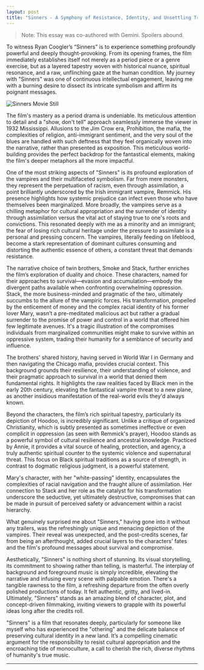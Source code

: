 ```yaml
---
layout: post
title: "Sinners - A Symphony of Resistance, Identity, and Unsettling Truths"
---
```


>Note: This essay was co-authored with Gemini. Spoilers abound.

To witness Ryan Coogler’s “Sinners” is to experience something profoundly powerful and deeply thought-provoking. From its opening frames, the film immediately establishes itself not merely as a period piece or a genre exercise, but as a layered tapestry woven with historical nuance, spiritual resonance, and a raw, unflinching gaze at the human condition. My journey with "Sinners" was one of continuous intellectual engagement, leaving me with a burning desire to dissect its intricate symbolism and affirm its poignant messages.

![Sinners Movie Still](https://m.media-amazon.com/images/M/MV5BYjVlZmViODktOWQ3OS00MWUzLTg0NjMtNmUxYjZiZjE0OGQ4XkEyXkFqcGc@._V1_FMjpg_UX1000_.jpg)

The film's mastery as a period drama is undeniable. Its meticulous attention to detail and a "show, don't tell" approach seamlessly immerse the viewer in 1932 Mississippi. Allusions to the Jim Crow era, Prohibition, the mafia, the complexities of religion, anti-immigrant sentiment, and the very soul of the blues are handled with such deftness that they feel organically woven into the narrative, rather than presented as exposition. This meticulous world-building provides the perfect backdrop for the fantastical elements, making the film's deeper metaphors all the more impactful.

One of the most striking aspects of "Sinners" is its profound exploration of the vampires and their multifaceted symbolism. Far from mere monsters, they represent the perpetuation of racism, even through assimilation, a point brilliantly underscored by the Irish immigrant vampire, Remmick. His presence highlights how systemic prejudice can infect even those who have themselves been marginalized. More broadly, the vampires serve as a chilling metaphor for cultural appropriation and the surrender of identity through assimilation versus the vital act of staying true to one's roots and convictions. This resonated deeply with me as a minority and an immigrant; the fear of losing rich cultural heritage under the pressure to assimilate is a personal and pressing concern. The vampires, literally feeding on lifeblood, become a stark representation of dominant cultures consuming and distorting the authentic essence of others, a constant threat that demands resistance.

The narrative choice of twin brothers, Smoke and Stack, further enriches the film’s exploration of duality and choice. These characters, named for their approaches to survival—evasion and accumulation—embody the divergent paths available when confronting overwhelming oppression. Stack, the more business-minded and pragmatic of the two, ultimately succumbs to the allure of the vampiric forces. His transformation, propelled by the enticement of money and the complex racial identity of his former lover Mary, wasn’t a pre-meditated malicious act but rather a gradual surrender to the promise of power and control in a world that offered him few legitimate avenues. It's a tragic illustration of the compromises individuals from marginalized communities might make to survive within an oppressive system, trading their humanity for a semblance of security and influence.

The brothers' shared history, having served in World War I in Germany and then navigating the Chicago mafia, provides crucial context. This background grounds their resilience, their understanding of violence, and their pragmatic approach to survival in a world that denied them fundamental rights. It highlights the raw realities faced by Black men in the early 20th century, elevating the fantastical vampire threat to a new plane, as another insidious manifestation of the real-world evils they'd always known.

Beyond the characters, the film’s rich spiritual tapestry, particularly its depiction of Hoodoo, is incredibly significant. Unlike a critique of organized Christianity, which is subtly presented as sometimes ineffective or even complicit in oppression (as seen with Remmick's prayer), Hoodoo stands as a powerful symbol of cultural resilience and ancestral knowledge. Practiced by Annie, it provides a vital source of healing, protection, and agency, a truly authentic spiritual counter to the systemic violence and supernatural threat. This focus on Black spiritual traditions as a source of strength, in contrast to dogmatic religious judgment, is a powerful statement.

Mary's character, with her "white-passing" identity, encapsulates the complexities of racial navigation and the fraught allure of assimilation. Her connection to Stack and her role as the catalyst for his transformation underscore the seductive, yet ultimately destructive, compromises that can be made in pursuit of perceived safety or advancement within a racist hierarchy.

What genuinely surprised me about "Sinners," having gone into it without any trailers, was the refreshingly unique and menacing depiction of the vampires. Their reveal was unexpected, and the post-credits scenes, far from being an afterthought, added crucial layers to the characters' fates and the film's profound messages about survival and compromise.

Aesthetically, "Sinners" is nothing short of stunning. Its visual storytelling, its commitment to showing rather than telling, is masterful. The interplay of background and foreground music is simply incredible, elevating the narrative and infusing every scene with palpable emotion. There's a tangible rawness to the film, a refreshing departure from the often overly polished productions of today. It felt authentic, gritty, and lived-in. Ultimately, "Sinners" stands as an amazing blend of character, plot, and concept-driven filmmaking, inviting viewers to grapple with its powerful ideas long after the credits roll.

"Sinners" is a film that resonates deeply, particularly for someone like myself who has experienced the "othering" and the delicate balance of preserving cultural identity in a new land. It’s a compelling cinematic argument for the responsibility to resist cultural appropriation and the encroaching tide of monoculture, a call to cherish the rich, diverse rhythms of humanity's true music.

---

